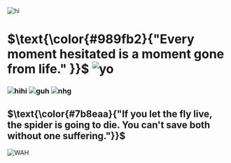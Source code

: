 ![hi](https://files.catbox.moe/xx40ly.png) 
# $\text{\color{#989fb2}{"Every moment hesitated is a moment gone from life." }}$ ![yo](https://files.catbox.moe/jlbkbn.gif)
### ![hihi](https://graphic.neocities.org/tumblr_lq2uurJ8pQ1qg9aa7.gif) ![guh](https://i.imgur.com/RTrrlV1.png) ![nhg](https://graphic.neocities.org/Rose_11.gif)
## $\text{\color{#7b8eaa}{"If you let the fly live, the spider is going to die. You can't save both without one suffering."}}$
![WAH](https://graphic.neocities.org/tumblr_o0gs5nuYjC1tfhjhgo9_250.gif)

